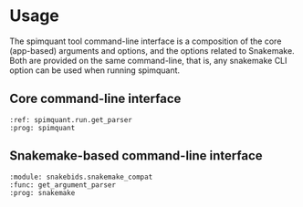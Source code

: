 # Usage

The spimquant tool command-line interface is a composition of the core (app-based) 
arguments and options, and the options related to Snakemake. Both are provided on 
the same command-line, that is, any snakemake CLI option can be used when running spimquant.

## Core command-line interface

```{argparse}
:ref: spimquant.run.get_parser
:prog: spimquant
```

## Snakemake-based command-line interface

```{argparse}
:module: snakebids.snakemake_compat
:func: get_argument_parser
:prog: snakemake
```


